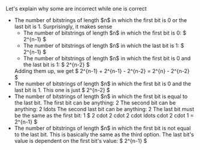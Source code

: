 Let's explain why some are incorrect while one is correct
<ul>
<li> The number of bitstrings of length $n$ in which the first bit is 0 or the last bit is 1. 
Surprisingly, it makes sense
<ul>
<li> The number of bitstrings of length $n$ in which the first bit is 0: $ 2^{n-1} $
		      <li> The number of bitstrings of length $n$ in which the last bit is 1: $ 2^{n-1} $
		      <li> The number of bitstrings of length $n$ in which the first bit is 0 and the last bit is 1: $ 2^{n-2} $
	      </ul>
	      Adding them up, we get $ 2^{n-1} + 2^{n-1} - 2^{n-2} = 2^{n} - 2^{n-2} $
	<li> The number of bitstrings of length $n$ in which the first bit is 0 and the last bit is 1. 
This one is just $ 2^{n-2} $
	<li> The number of bitstrings of length $n$ in which the first bit is equal to the last bit. 
The first bit can be anything: 2 
The second bit can be anything: 2 
ldots 
The second last bit can be anything: 2 
The last bit must be the same as the first bit: 1 
$ 2 cdot 2 cdot 2 cdot ldots cdot 2 cdot 1 = 2^{n-1} $
	<li> The number of bitstrings of length $n$ in which the first bit is not equal to the last bit. 
This is basically the same as the third option. The last bit's value is dependent on the first bit's value: $ 2^{n-1} $
</ul>
